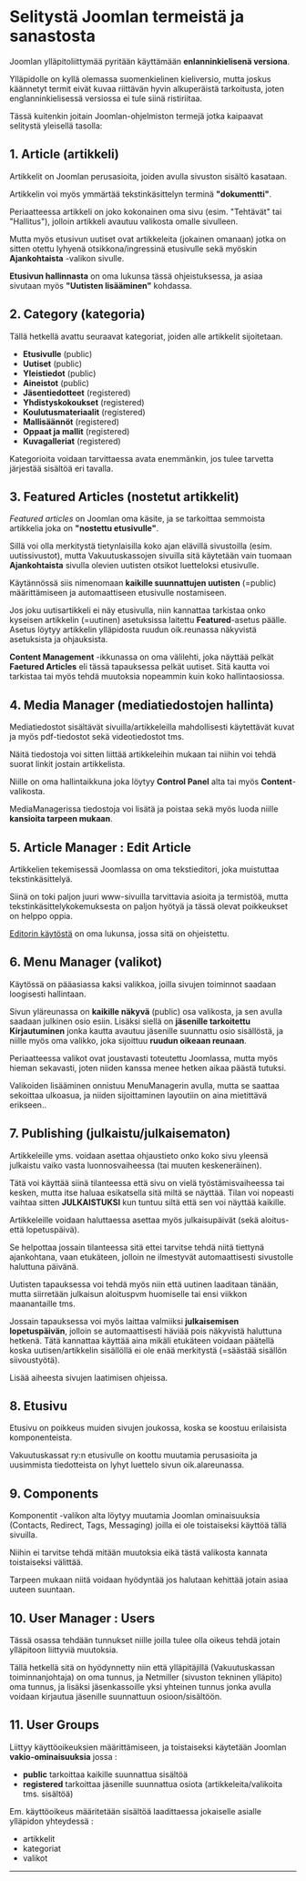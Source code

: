# Selitystä Joomlan termeistä ja sanastosta

Joomlan ylläpitoliittymää pyritään käyttämään __enlanninkielisenä versiona__.

Ylläpidolle on kyllä olemassa suomenkielinen kieliversio, mutta joskus käännetyt termit eivät kuvaa riittävän hyvin
alkuperäistä tarkoitusta, joten englanninkielisessä versiossa ei tule siinä ristiriitaa.

Tässä kuitenkin joitain Joomlan-ohjelmiston termejä jotka kaipaavat selitystä yleisellä tasolla:



## 1. Article (artikkeli)

Artikkelit on Joomlan perusasioita, joiden avulla sivuston sisältö kasataan.

Artikkelin voi myös ymmärtää tekstinkäsittelyn terminä __"dokumentti"__.

Periaatteessa artikkeli on joko kokonainen oma sivu (esim. "Tehtävät" tai "Hallitus"),
jolloin artikkeli avautuu valikosta omalle sivulleen.

Mutta myös etusivun uutiset ovat artikkeleita (jokainen omanaan) jotka on sitten otettu
lyhyenä otsikkona/ingressinä etusivulle sekä myöskin **Ajankohtaista** -valikon sivulle.

__Etusivun hallinnasta__ on oma lukunsa tässä ohjeistuksessa, ja asiaa sivutaan myös __"Uutisten lisääminen"__ kohdassa.



## 2. Category (kategoria)

Tällä hetkellä avattu seuraavat kategoriat, joiden alle artikkelit sijoitetaan.

* __Etusivulle__ (public)
* __Uutiset__ (public)
* __Yleistiedot__ (public)
* __Aineistot__ (public)
* __Jäsentiedotteet__ (registered)
* __Yhdistyskokoukset__ (registered)
* __Koulutusmateriaalit__ (registered)
* __Mallisäännöt__ (registered)
* __Oppaat ja mallit__ (registered)
* __Kuvagalleriat__ (registered)


Kategorioita voidaan tarvittaessa avata enemmänkin, jos tulee tarvetta järjestää sisältöä eri tavalla.


## 3. Featured Articles (nostetut artikkelit)

_Featured articles_ on Joomlan oma käsite, ja se tarkoittaa semmoista artikkelia joka on
__"nostettu etusivulle"__.


Sillä voi olla merkitystä tietynlaisilla koko ajan elävillä sivustoilla (esim. uutissivustot),
mutta Vakuutuskassojen sivuilla sitä käytetään vain tuomaan __Ajankohtaista__ sivulla olevien
uutisten otsikot luetteloksi etusivulle.

Käytännössä siis nimenomaan __kaikille suunnattujen uutisten__ (=public) määrittämiseen ja automaattiseen etusivulle nostamiseen.


Jos joku uutisartikkeli ei näy etusivulla, niin kannattaa tarkistaa onko kyseisen
artikkelin (=uutinen) asetuksissa laitettu __Featured__-asetus päälle. Asetus löytyy artikkelin ylläpidosta ruudun oik.reunassa näkyvistä asetuksista ja ohjauksista.

__Content Management__ -ikkunassa on oma välilehti, joka näyttää pelkät __Faetured Articles__
eli tässä tapauksessa pelkät uutiset. Sitä kautta voi tarkistaa tai myös tehdä muutoksia nopeammin
kuin koko hallintaosiossa.


## 4. Media Manager (mediatiedostojen hallinta)

Mediatiedostot sisältävät sivuilla/artikkeleilla mahdollisesti käytettävät kuvat ja myös pdf-tiedostot sekä
videotiedostot tms.

Näitä tiedostoja voi sitten liittää artikkeleihin mukaan tai niihin voi tehdä suorat linkit jostain artikkelista.

Niille on oma hallintaikkuna joka löytyy __Control Panel__ alta tai myös __Content__-valikosta.

MediaManagerissa tiedostoja voi lisätä ja poistaa sekä myös luoda niille __kansioita tarpeen mukaan__.


## 5. Article Manager : Edit Article

Artikkelien tekemisessä Joomlassa on oma tekstieditori, joka muistuttaa tekstinkäsittelyä.

Siinä on toki paljon juuri www-sivuilla tarvittavia asioita ja termistöä, mutta tekstinkäsittelykokemuksesta on
paljon hyötyä ja tässä olevat poikkeukset on helppo oppia.

[Editorin käytöstä][1] on oma lukunsa, jossa sitä on ohjeistettu.


## 6. Menu Manager (valikot)

Käytössä on pääasiassa kaksi valikkoa, joilla sivujen toiminnot saadaan loogisesti hallintaan.

Sivun yläreunassa on __kaikille näkyvä__ (public) osa valikosta, ja sen avulla saadaan julkinen osio esiin.
Lisäksi siellä on __jäsenille tarkoitettu Kirjautuminen__ jonka kautta avautuu jäsenille suunnattu osio sisällöstä,
ja niille myös oma valikko, joka sijoittuu __ruudun oikeaan reunaan__.

Periaatteessa valikot ovat joustavasti toteutettu Joomlassa, mutta myös hieman sekavasti,
joten niiden kanssa menee hetken aikaa päästä tutuksi.

Valikoiden lisääminen onnistuu MenuManagerin avulla, mutta se saattaa sekoittaa ulkoasua, ja niiden sijoittaminen
layoutiin on aina mietittävä erikseen..


## 7. Publishing (julkaistu/julkaisematon)

Artikkeleille yms. voidaan asettaa ohjaustieto onko koko sivu yleensä julkaistu vaiko vasta
luonnosvaiheessa (tai muuten keskeneräinen).

Tätä voi käyttää siinä tilanteessa että sivu on vielä työstämisvaiheessa tai kesken, mutta itse haluaa
esikatsella sitä miltä se näyttää. Tilan voi nopeasti vaihtaa sitten __JULKAISTUKSI__ kun tuntuu siltä että
sen voi näyttää kaikille.

Artikkeleille voidaan haluttaessa asettaa myös julkaisupäivät (sekä aloitus- että lopetuspäivä).

Se helpottaa jossain tilanteessa sitä ettei tarvitse tehdä niitä tiettynä ajankohtana, vaan etukäteen,
jolloin ne ilmestyvät automaattisesti sivustolle haluttuna päivänä.

Uutisten tapauksessa voi tehdä myös niin että uutinen laaditaan tänään, mutta siirretään julkaisun
aloituspvm huomiselle tai ensi viikkon maanantaille tms.

Jossain tapauksessa voi myös laittaa valmiiksi __julkaisemisen lopetuspäivän__, jolloin se automaattisesti
häviää pois näkyvistä haluttuna hetkenä. Tätä kannattaa käyttää aina mikäli etukäteen voidaan päätellä koska
uutisen/artikkelin sisällöllä ei ole enää merkitystä (=säästää sisällön siivoustyötä).

Lisää aiheesta sivujen laatimisen ohjeissa.



## 8. Etusivu

Etusivu on poikkeus muiden sivujen joukossa, koska se koostuu erilaisista komponenteista.

Vakuutuskassat ry:n etusivulle on koottu muutamia perusasioita ja uusimmista tiedotteista on lyhyt luettelo
sivun oik.alareunassa.


## 9. Components

Komponentit -valikon alta löytyy muutamia Joomlan ominaisuuksia (Contacts, Redirect, Tags, Messaging)
joilla ei ole toistaiseksi käyttöä tällä sivuilla.

Niihin ei tarvitse tehdä mitään muutoksia eikä tästä valikosta kannata toistaiseksi välittää.

Tarpeen mukaan niitä voidaan hyödyntää jos halutaan kehittää jotain asiaa uuteen suuntaan.


## 10. User Manager : Users

Tässä osassa tehdään tunnukset niille joilla tulee olla oikeus tehdä jotain ylläpitoon liittyviä muutoksia.

Tällä hetkellä sitä on hyödynnetty niin että ylläpitäjillä (Vakuutuskassan toiminnanjohtaja) on oma tunnus,
ja Netmiller (sivuston tekninen ylläpito) oma tunnus, ja lisäksi jäsenkassoille yksi yhteinen tunnus
jonka avulla voidaan kirjautua jäsenille suunnattuun osioon/sisältöön.


## 11. User Groups 

Liittyy käyttöoikeuksien määrittämiseen, ja toistaiseksi käytetään Joomlan __vakio-ominaisuuksia__
jossa :

* __public__ tarkoittaa kaikille suunnattua sisältöä
* __registered__ tarkoittaa jäsenille suunnattua osiota (artikkeleita/valikoita tms. sisältöä)

Em. käyttöoikeus määritetään sisältöä laadittaessa jokaiselle asialle ylläpidon yhteydessä :

* artikkelit
* kategoriat
* valikot



----

[1]: pages/tekstieditorin-kaytto.md
